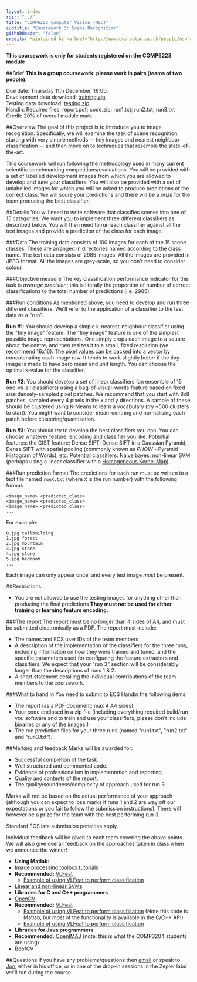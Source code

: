 ```yaml
---
layout: index
rdir: "../"
title: "COMP6223 Computer Vision (MSc)"
subtitle: "Coursework 3: Scene Recognition"
githubHeader: "false"
credits: Maintained by <a href="http://www.ecs.soton.ac.uk/people/msn">Professor Mark Nixon</a> and <a href="http://www.ecs.soton.ac.uk/people/jsh2">Dr Jonathon Hare</a>.
---
```


**This coursework is only for students registered on the COMP6223 module**

##Brief
**This is a group coursework: please work in pairs (teams of two people).**

Due date: Thursday 11th December, 16:00.  
Development data download: [training.zip](./training.zip)    
Testing data download: [testing.zip](./testing.zip)  
Handin: 
Required files: report.pdf; code.zip; run1.txt; run2.txt; run3.txt  
Credit: 20% of overall module mark  

##Overview
The goal of this project is to introduce you to image recognition. Specifically, we will examine the task of scene recognition starting with very simple methods -- tiny images and nearest neighbour classification -- and then move on to techniques that resemble the state-of-the-art. 

This coursework will run following the methodology used in many current scientific benchmarking competitions/evaluations. You will be provided with a set of labelled development images from which you are allowed to develop and tune your classifiers. You will also be provided with a set of unlabelled images for which you will be asked to produce predictions of the correct class. We will score your predictions and there will be a *prize* for the team producing the best classifier.

##Details
You will need to write software that classifies scenes into one of 15 categories. We want you to implement three different classifiers as described below. You will then need to run each classifier against all the test images and provide a prediction of the class for each image. 

###Data
The training data consists of 100 images for each of the 15 scene classes. These are arranged in directories named according to the class name. The test data consists of 2985 images. All the images are provided in JPEG format. All the images are grey-scale, so you don't need to consider colour.

###Objective measure
The key classification performance indicator for this task is *average precision*; this is literally the proportion of number of correct classifications to the total number of predictions (i.e. 2985).

###Run conditions
As mentioned above, you need to develop and run three different classifiers. We'll refer to the application of a classifier to the test data as a "run".

**Run #1**: You should develop a simple k-nearest-neighbour classifier using the "tiny image" feature. The "tiny image" feature is one of the simplest possible image representations. One simply crops each image to a square about the centre, and then resizes it to a small, fixed resolution (we recommend 16x16). The pixel values can be packed into a vector by concatenating each image row. It tends to work slightly better if the tiny image is made to have zero mean and unit length. You can choose the optimal k-value for the classifier.

**Run #2**: You should develop a set of linear classifiers (an ensemble of 15 one-vs-all classifiers) using a bag-of-visual-words feature based on fixed size densely-sampled pixel patches. We recommend that you start with 8x8 patches, sampled every 4 pixels in the x and y directions. A sample of these should be clustered using K-Means to learn a vocabulary (try ~500 clusters to start). You might want to consider mean-centring and normalising each patch before clustering/quantisation.

**Run #3**: You should try to develop the best classifiers you can! You can choose whatever feature, encoding and classifier you like. Potential features: the GIST feature; Dense SIFT; Dense SIFT in a Gaussian Pyramid; Dense SIFT with spatial pooling (commonly known as *PHOW* - Pyramid Histogram of Words), etc. Potential classifiers: Naive bayes; non-linear SVM (perhaps using a linear classifier with a [Homogeneous Kernel Map](http://www.robots.ox.ac.uk/~vgg/software/homkermap/)), ...

###Run prediction format
The predictions for each run must be written to a text file named `runX.txt` (where `X` is the run number) with the following format:

	<image_name> <predicted_class>
	<image_name> <predicted_class>
	<image_name> <predicted_class>
	...

For example:

	0.jpg tallbuilding
	1.jpg forest
	2.jpg mountain
	3.jpg store
	4.jpg store
	5.jpg bedroom
	...

Each image can only appear once, and every test image *must* be present.

##Restrictions
* You are not allowed to use the testing images for anything other than producing the final predictions **They must not be used for either training or learning feature encoding.**

###The report
The report must be no longer than 4 sides of A4, and must be submitted electronically as a PDF. The report must include:

* The names and ECS user IDs of the team members
* A description of the implementation of the classifiers for the three runs, including information on how they were trained and tuned, and the specific parameters used for configuring the feature extractors and classifiers. We expect that your "run 3" section will be considerably longer than the descriptions of runs 1 & 2.
* A short statement detailing the individual contributions of the team members to the coursework.

###What to hand in
You need to submit to ECS Handin the following items:

* The report (as a PDF document; max 4 A4 sides)
* Your code enclosed in a zip file (including everything required build/run you software and to train and use your classifiers; please don't include binaries or any of the images!)
* The run prediction files for your three runs (named "run1.txt", "run2.txt" and "run3.txt").

##Marking and feedback
Marks will be awarded for:
	
* Successful completion of the task.
* Well structured and commented code.
* Evidence of professionalism in implementation and reporting.
* Quality and contents of the report.
* The quality/soundness/complexity of approach used for run 3.

Marks will not be based on the actual performance of your approach (although you can expect to lose marks if runs 1 and 2 are way off our expectations or you fail to follow the submission instructions). There will however be a prize for the team with the best performing run 3. 

Standard ECS late submission penalties apply.

Individual feedback will be given to each team covering the above points. We will also give overall feedback on the approaches taken in class when we announce the winner!

* **Using Matlab:**
 * [Image processing toolbox tutorials](http://www.mathworks.co.uk/help/images/getting-started-with-image-processing-toolbox.html)
 * **Recommended:** [VLFeat](http://vlfeat.org)
     * [Example of using VLFeat to perform classification](http://www.vlfeat.org/applications/apps.html)
 * [Linear and non-linear SVMs](http://www.mathworks.co.uk/help/stats/svmtrain.html)
* **Libraries for C and C++ programmers**
 * [OpenCV](http://opencv.org)
 * **Recommended:** [VLFeat](http://vlfeat.org)
     * [Example of using VLFeat to perform classification](http://www.vlfeat.org/applications/apps.html) (Note this code is Matlab, but most of the functionality is available in the C/C++ API)
     * [Example of using VLFeat to perform classification](http://www.vlfeat.org/applications/apps.html)
* **Libraries for Java programmers**
 * **Recommended:** [OpenIMAJ](http://openimaj.org) (note: this is what the COMP3204 students are using)
 * [BoofCV](http://boofcv.org)


##Questions
If you have any problems/questions then [email](mailto:jsh2@ecs.soton.ac.uk) or speak to [Jon](http://ecs.soton.ac.uk/people/jsh2), either in his office, or in one of the drop-in sessions in the Zepler labs we'll run during the course.

